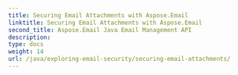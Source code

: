 ```yaml
---
title: Securing Email Attachments with Aspose.Email
linktitle: Securing Email Attachments with Aspose.Email
second_title: Aspose.Email Java Email Management API
description: 
type: docs
weight: 14
url: /java/exploring-email-security/securing-email-attachments/
---
```

